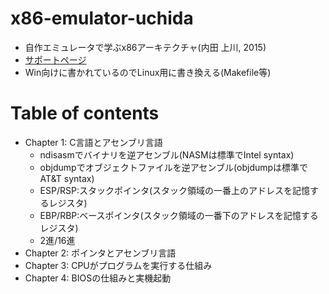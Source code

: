 # x86-emulator-uchida
- 自作エミュレータで学ぶx86アーキテクチャ(内田 上川, 2015)
- [サポートページ](https://book.mynavi.jp/support/bookmook/x86/)
- Win向けに書かれているのでLinux用に書き換える(Makefile等)

# Table of contents
- Chapter 1: C言語とアセンブリ言語
    - ndisasmでバイナリを逆アセンブル(NASMは標準でIntel syntax)
    - objdumpでオブジェクトファイルを逆アセンブル(objdumpは標準でAT&T syntax)
    - ESP/RSP:スタックポインタ(スタック領域の一番上のアドレスを記憶するレジスタ)
    - EBP/RBP:ベースポインタ(スタック領域の一番下のアドレスを記憶するレジスタ)
    - 2進/16進
- Chapter 2: ポインタとアセンブリ言語
- Chapter 3: CPUがプログラムを実行する仕組み
- Chapter 4: BIOSの仕組みと実機起動
